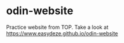 # odin-website
Practice website from TOP. Take a look at https://www.easydeze.github.io/odin-website
